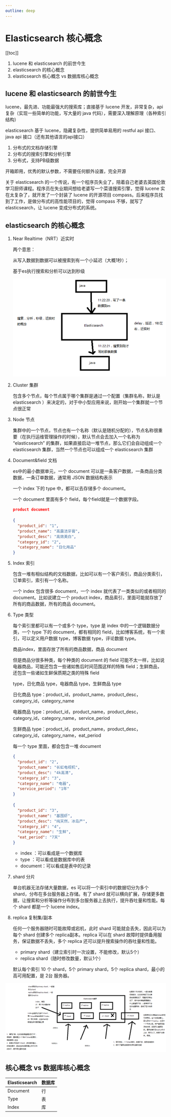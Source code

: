 ```yaml
---
outline: deep
---
```

# Elasticsearch 核心概念

[[toc]]

1. lucene 和 elasticsearch 的前世今生
2. elasticsearch 的核心概念
3. elasticsearch 核心概念 vs 数据库核心概念

## lucene 和 elasticsearch 的前世今生

lucene，最先进、功能最强大的搜索库；直接基于 lucene 开发，非常复杂，api 复杂（实现一些简单的功能，写大量的 java 代码），需要深入理解原理（各种索引结构）

elasticsearch 基于 lucene，隐藏复杂性，提供简单易用的 restful api 接口、java api 接口（还有其他语言的api接口）

1. 分布式的文档存储引擎
2. 分布式的搜索引擎和分析引擎
3. 分布式，支持PB级数据

开箱即用，优秀的默认参数，不需要任何额外设置，完全开源

关于 elasticsearch 的一个传说，有一个程序员失业了，陪着自己老婆去英国伦敦学习厨师课程。程序员在失业期间想给老婆写一个菜谱搜索引擎，觉得 lucene 实在太复杂了，就开发了一个封装了 lucene 的开源项目 compass。后来程序员找到了工作，是做分布式的高性能项目的，觉得 compass 不够，就写了 elasticsearch，让 lucene 变成分布式的系统。

## elasticsearch 的核心概念

1. Near Realtime（NRT）近实时

    两个意思：

    从写入数据到数据可以被搜索到有一个小延迟（大概1秒）；

    基于es执行搜索和分析可以达到秒级

    ![](./assets/markdown-img-paste-20181231121955923.png)

2. Cluster 集群

    包含多个节点，每个节点属于哪个集群是通过一个配置（集群名称，默认是 elasticsearch ）来决定的，对于中小型应用来说，刚开始一个集群就一个节点很正常
3. Node 节点

    集群中的一个节点，节点也有一个名称（默认是随机分配的），节点名称很重要（在执行运维管理操作的时候），默认节点会去加入一个名称为 “elasticsearch” 的集群，如果直接启动一堆节点，那么它们会自动组成一个 elasticsearch 集群，当然一个节点也可以组成一个 elasticsearch 集群

4. Document&field 文档

    es中的最小数据单元，一个 document 可以是一条客户数据，一条商品分类数据，一条订单数据，通常用 JSON 数据结构表示

    一个 index 下的 type 中，都可以去存储多个 document。

    一个 document 里面有多个 field，每个field就是一个数据字段。

    ```JSON
    product document

    {
      "product_id": "1",
      "product_name": "高露洁牙膏",
      "product_desc": "高效美白",
      "category_id": "2",
      "category_name": "日化用品"
    }
    ```

5. Index 索引

    包含一堆有相似结构的文档数据，比如可以有一个客户索引，商品分类索引，订单索引，索引有一个名称。

    一个 index 包含很多 document，一个 index 就代表了一类类似的或者相同的 document。比如说建立一个 product index，商品索引，里面可能就存放了所有的商品数据，所有的商品 document。
6. Type 类型

    每个索引里都可以有一个或多个 type，type 是 index 中的一个逻辑数据分类，一个 type 下的 document，都有相同的 field，比如博客系统，有一个索引，可以定义用户数据 type，博客数据 type，评论数据 type。

    商品index，里面存放了所有的商品数据，商品 document

    但是商品分很多种类，每个种类的 document 的 field 可能不太一样，比如说电器商品，可能还包含一些诸如售后时间范围这样的特殊 field；生鲜商品，还包含一些诸如生鲜保质期之类的特殊 field

    type，日化商品 type，电器商品 type，生鲜商品 type

    日化商品 type：product_id，product_name，product_desc，category_id，category_name

    电器商品 type：product_id，product_name，product_desc，category_id，category_name，service_period

    生鲜商品 type：product_id，product_name，product_desc，category_id，category_name，eat_period

    每一个 type 里面，都会包含一堆 document

    ```json
    {
      "product_id": "2",
      "product_name": "长虹电视机",
      "product_desc": "4k高清",
      "category_id": "3",
      "category_name": "电器",
      "service_period": "1年"
    }

    {
      "product_id": "3",
      "product_name": "基围虾",
      "product_desc": "纯天然，冰岛产",
      "category_id": "4",
      "category_name": "生鲜",
      "eat_period": "7天"
    }
    ```

    - index ：可以看成是一个数据库
    - type ：可以看成是数据库中的表
    - document：可以看成是表中的记录

7. shard 分片

    单台机器无法存储大量数据，es 可以将一个索引中的数据切分为多个 shard，分布在多台服务器上存储。有了 shard 就可以横向扩展，存储更多数据，让搜索和分析等操作分布到多台服务器上去执行，提升吞吐量和性能。每个 shard 都是一个 lucene index。
8. replica 复制集/副本

    任何一个服务器随时可能故障或宕机，此时 shard 可能就会丢失，因此可以为每个 shard 创建多个 replica副本。replica 可以在 shard 故障时提供备用服务，保证数据不丢失，多个 replica 还可以提升搜索操作的吞吐量和性能。

    - primary shard（建立索引时一次设置，不能修改，默认5个）
    - replica shard（随时修改数量，默认1个）

    默认每个索引 10 个 shard，5个 primary shard，5个 replica shard，最小的高可用配置，是 2台 服务器。

![](./assets/markdown-img-paste-20181231122031193.png)

## 核心概念 vs 数据库核心概念

Elasticsearch | 数据库
--------------|-------
Document      | 行
Type          | 表
Index         | 库
